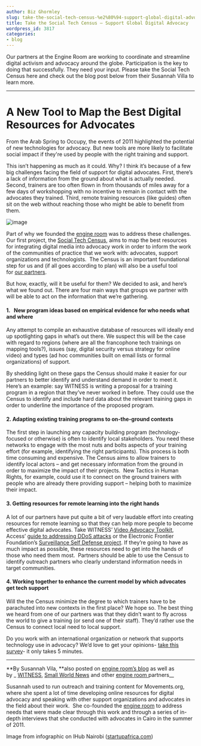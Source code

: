 ```yaml
---
author: Biz Ghormley
slug: take-the-social-tech-census-%e2%80%94-support-global-digital-advocacy
title: Take the Social Tech Census — Support Global Digital Advocacy
wordpress_id: 3817
categories:
- blog
---
```

Our partners at the Engine Room are working to coordinate and streamline digital activism and advocacy around the globe. Participation is the key to doing that successfully. They need your input. Please take the Social Tech Census here and check out the blog post below from their Susannah Villa to learn more.  
***





# A New Tool to Map the Best Digital Resources for Advocates









From the Arab Spring to Occupy, the events of 2011 highlighted the potential of new technologies for advocacy. But new tools are more likely to facilitate social impact if they're used by people with the right training and support.

This isn’t happening as much as it could. Why? I think it’s because of a few big challenges facing the field of support for digital advocates. First, there’s a lack of information from the ground about what is actually needed. Second, trainers are too often flown in from thousands of miles away for a few days of workshopping with no incentive to remain in contact with the advocates they trained. Third, remote training resources (like guides) often sit on the web without reaching those who might be able to benefit from them.


![image](http://farm9.staticflickr.com/8144/6970630292_d7c2a458a0_o.jpg)


Part of why we founded the [engine room](http://theengineroom.org/) was to address these challenges. Our first project, the [Social Tech Census](https://www.theengineroom.org/?page_id=2331), aims to map the best resources for integrating digital media into advocacy work in order to inform the work of the communities of practice that we work with: advocates, support organizations and technologists.  The Census is an important foundational step for us and (if all goes according to plan) will also be a useful tool for [our partners](https://www.theengineroom.org/?page_id=1518/).

But how, exactly, will it be useful for them? We decided to ask, and here’s what we found out. There are four main ways that groups we partner with will be able to act on the information that we’re gathering.


#### 1.   New program ideas based on empirical evidence for who needs what and where


Any attempt to compile an exhaustive database of resources will ideally end up spotlighting gaps in what’s out there. We suspect this will be the case with regard to regions (where are all the francophone tech trainings on mapping tools?), issues (say, digital security versus strategy for online video) and types (ad hoc communities built on email lists or formal organizations) of support.

By shedding light on these gaps the Census should make it easier for our partners to better identify and understand demand in order to meet it. Here’s an example: say WITNESS is writing a proposal for a training program in a region that they’ve never worked in before. They could use the Census to identify and include hard data about the relevant training gaps in order to underline the importance of the proposed program.


#### 2. Adapting existing training programs to on-the-ground contexts


The first step in launching any capacity building program (technology-focused or otherwise) is often to identify local stakeholders. You need these networks to engage with the most nuts and bolts aspects of your training effort (for example, identifying the right participants). This process is both time consuming and expensive. The Census aims to allow trainers to identify local actors – and get necessary information from the ground in order to maximize the impact of their projects.  New Tactics in Human Rights, for example, could use it to connect on the ground trainers with people who are already there providing support – helping both to maximize their impact.


#### 3. Getting resources for remote learning into the right hands


A lot of our partners have put quite a bit of very laudable effort into creating resources for remote learning so that they can help more people to become effective digital advocates. Take WITNESS’ [Video Advocacy Toolkit](http://videoplan.witness.org/), Access’ [guide to addressing DDoS attacks](https://www.accessnow.org/policy-activism/press-blog/defense-against-denial-of-service-guide) or the Electronic Frontier Foundation’s [Surveillance Self Defense project](https://ssd.eff.org/). If they’re going to have as much impact as possible, these resources need to get into the hands of those who need them most.  Partners should be able to use the Census to identify outreach partners who clearly understand information needs in target communities.


#### 4. Working together to enhance the current model by which advocates get tech support


Will the the Census minimize the degree to which trainers have to be parachuted into new contexts in the first place? We hope so. The best thing we heard from one of our partners was that they didn’t want to fly across the world to give a training (or send one of their staff). They’d rather use the Census to connect local need to local support.

Do you work with an international organization or network that supports technology use in advocacy? We’d love to get your opinions- [take this survey](https://www.theengineroom.org/?page_id=2331)- it only takes 5 minutes.


***




**By Susannah Vila, **also posted on [engine room’s blog](https://www.theengineroom.org/?p=2841) as well as by _ [WITNESS](http://blog.witness.org/2012/04/take-the-social-tech-census-a-new-tool-to-map-the-best-digital-resources-for-advocates/), [Small World News](http://smallworldnews.tv/featured/clarity-through-data/) and other [engine room ](https://www.theengineroom.org/)partners__



Susannah used to run outreach and training content for Movements.org, where she spent a lot of time developing online resources for digital advocacy and speaking with other support organizations and advocates in the field about their work.  She co-founded the [engine room](http://www.theengineroom.org/) to address needs that were made clear through this work and through a series of in-depth interviews that she conducted with advocates in Cairo in the summer of 2011.

Image from infographic on IHub Nairobi ([startupafrica.com](http://startupafrica.com/))


 [1]: http://farm9.staticflickr.com/8144/6970630292_d7c2a458a0_o.jpg "Engine Room Data Map"
 [2]: http://theengineroom.org/ "engine room website"
 [3]: https://www.theengineroom.org/?page_id=2331
 [4]: https://www.theengineroom.org/?page_id=1518/
 [5]: http://videoplan.witness.org/
 [6]: https://www.accessnow.org/policy-activism/press-blog/defense-against-denial-of-service-guide
 [7]: https://ssd.eff.org/
 [8]: https://www.theengineroom.org/?p=2841 "engine room blog"
 [9]: http://blog.witness.org/2012/04/take-the-social-tech-census-a-new-tool-to-map-the-best-digital-resources-for-advocates/
 [10]: http://smallworldnews.tv/featured/clarity-through-data/
 [11]: https://www.theengineroom.org/
 [12]: http://www.theengineroom.org/
 [13]: http://startupafrica.com/
